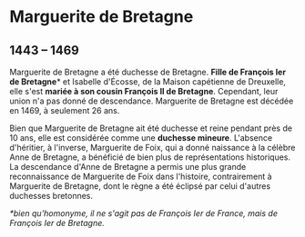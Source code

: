 # Marguerite de Bretagne

## 1443 –  1469

Marguerite de Bretagne a été duchesse de Bretagne. **Fille de François Ier de Bretagne**\* et Isabelle d'Écosse, de la Maison capétienne de Dreuxelle, elle s'est **mariée à son cousin François II de Bretagne**. Cependant, leur union n'a pas donné de descendance. Marguerite de Bretagne est décédée en 1469, à seulement 26 ans.

Bien que Marguerite de Bretagne ait été duchesse et reine pendant près de 10 ans, elle est considérée comme une **duchesse mineure**. L'absence d'héritier, à l'inverse, Marguerite de Foix, qui a donné naissance à la célèbre Anne de Bretagne, a bénéficié de bien plus de représentations historiques. La descendance d'Anne de Bretagne a permis une plus grande reconnaissance de Marguerite de Foix dans l'histoire, contrairement à Marguerite de Bretagne, dont le règne a été éclipsé par celui d'autres duchesses bretonnes.

*\*bien qu'homonyme, il ne s'agit pas de François Ier de France, mais de François Ier de Bretagne.*
